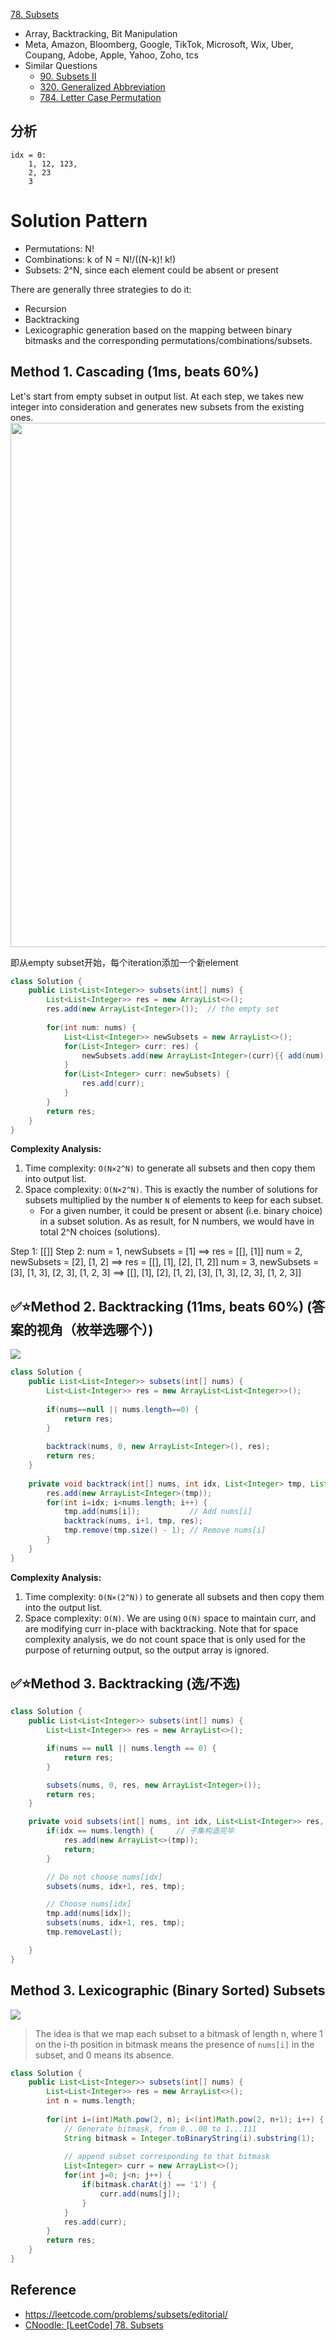 [78. Subsets](https://leetcode.com/problems/subsets/)


* Array, Backtracking, Bit Manipulation
* Meta, Amazon, Bloomberg, Google, TikTok, Microsoft, Wix, Uber, Coupang, Adobe, Apple, Yahoo, Zoho, tcs
* Similar Questions
    * [90. Subsets II](https://leetcode.com/problems/subsets-ii/)
    * [320. Generalized Abbreviation](https://leetcode.com/problems/generalized-abbreviation/)
    * [784. Letter Case Permutation](https://leetcode.com/problems/letter-case-permutation/)


## 分析
```
idx = 0:
    1, 12, 123,
    2, 23
    3
```

# Solution Pattern
* Permutations: N!
* Combinations: k of N = N!/((N-k)! k!)
* Subsets: 2^N, since each element could be absent or present

There are generally three strategies to do it:
* Recursion
* Backtracking
* Lexicographic generation based on the mapping between binary bitmasks and the corresponding permutations/combinations/subsets.


## Method 1. Cascading (1ms, beats 60%)
Let's start from empty subset in output list. 
At each step, we takes new integer into consideration and generates new subsets from the existing ones.
<img src="images/78_recursion.png" width="839">

即从empty subset开始，每个iteration添加一个新element
```java 
class Solution {
    public List<List<Integer>> subsets(int[] nums) {
        List<List<Integer>> res = new ArrayList<>();
        res.add(new ArrayList<Integer>());  // the empty set
        
        for(int num: nums) {
            List<List<Integer>> newSubsets = new ArrayList<>();
            for(List<Integer> curr: res) {
                newSubsets.add(new ArrayList<Integer>(curr){{ add(num); }});
            }
            for(List<Integer> curr: newSubsets) {
                res.add(curr);
            }
        }
        return res;
    }
}
```
**Complexity Analysis:**
1. Time complexity: `O(N×2^N)` to generate all subsets and then copy them into output list.
2. Space complexity: `O(N×2^N)`. This is exactly the number of solutions for subsets multiplied by the number `N` of elements to keep for each subset.
   * For a given number, it could be present or absent (i.e. binary choice) in a subset solution. As as result, for N numbers, we would have in total 2^N choices (solutions).

Step 1: [[]]
Step 2: num = 1, newSubsets = [1] ==> res = [[], [1]]
        num = 2, newSubsets = [2], [1, 2] ==> res = [[], [1], [2], [1, 2]]
        num = 3, newSubsets = [3], [1, 3], [2, 3], [1, 2, 3] ==> [[], [1], [2], [1, 2], [3], [1, 3], [2, 3], [1, 2, 3]]


## ✅⭐Method 2. Backtracking (11ms, beats 60%) (答案的视角（枚举选哪个）)
![](images/78_combinations.png)
```java 
class Solution {
    public List<List<Integer>> subsets(int[] nums) {
        List<List<Integer>> res = new ArrayList<List<Integer>>();
        
        if(nums==null || nums.length==0) {
            return res;
        }
        
        backtrack(nums, 0, new ArrayList<Integer>(), res);
        return res;
    }
    
    private void backtrack(int[] nums, int idx, List<Integer> tmp, List<List<Integer>> res) {
        res.add(new ArrayList<Integer>(tmp));
        for(int i=idx; i<nums.length; i++) {
            tmp.add(nums[i]);           // Add nums[i]
            backtrack(nums, i+1, tmp, res);
            tmp.remove(tmp.size() - 1); // Remove nums[i]
        }
    }
}
```
**Complexity Analysis:**
1. Time complexity: `O(N×(2^N))` to generate all subsets and then copy them into the output list.
2. Space complexity: `O(N)`. We are using `O(N)` space to maintain curr, and are modifying curr in-place with backtracking. Note that for space complexity analysis, we do not count space that is only used for the purpose of returning output, so the output array is ignored.


## ✅⭐Method 3. Backtracking (选/不选)
```java
class Solution {
    public List<List<Integer>> subsets(int[] nums) {
        List<List<Integer>> res = new ArrayList<>();

        if(nums == null || nums.length == 0) {
            return res;
        }

        subsets(nums, 0, res, new ArrayList<Integer>());
        return res;
    }

    private void subsets(int[] nums, int idx, List<List<Integer>> res, List<Integer> tmp) {
        if(idx == nums.length) {     // 子集构造完毕
            res.add(new ArrayList<>(tmp));
            return;
        }

        // Do not choose nums[idx]
        subsets(nums, idx+1, res, tmp);

        // Choose nums[idx]
        tmp.add(nums[idx]);
        subsets(nums, idx+1, res, tmp);
        tmp.removeLast();

    }
}
```

## Method 3. Lexicographic (Binary Sorted) Subsets
![](images/78_bitmask4.png)
> The idea is that we map each subset to a bitmask of length n, where 1 on the i-th position in bitmask
> means the presence of `nums[i]` in the subset, and 0 means its absence.

```java 
class Solution {
    public List<List<Integer>> subsets(int[] nums) {
        List<List<Integer>> res = new ArrayList<>();
        int n = nums.length;
        
        for(int i=(int)Math.pow(2, n); i<(int)Math.pow(2, n+1); i++) {
            // Generate bitmask, from 0...00 to 1...111
            String bitmask = Integer.toBinaryString(i).substring(1);
            
            // append subset corresponding to that bitmask
            List<Integer> curr = new ArrayList<>();
            for(int j=0; j<n; j++) {
                if(bitmask.charAt(j) == '1') {
                    curr.add(nums[j]);
                }
            }
            res.add(curr);
        }
        return res;
    }
}
```


## Reference
* https://leetcode.com/problems/subsets/editorial/
* [CNoodle: [LeetCode] 78. Subsets](https://www.cnblogs.com/cnoodle/p/12710022.html)